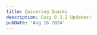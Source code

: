 ```yaml
---
title: Quivering Quacks
description: Cozy 0.3.2 Updates!
pubDate: 'Aug 16 2024'
---
```


<!--
New features since Jun 1 2023 -- 😄
-->
